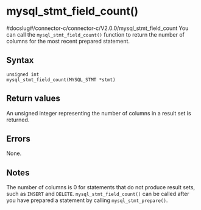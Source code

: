 mysql_stmt_field_count() 
=============================================
#docslug#/connector-c/connector-c/V2.0.0/mysql_stmt_field_count
You can call the `mysql_stmt_field_count()` function to return the number of columns for the most recent prepared statement. 

Syntax 
---------------------------

```unknow
unsigned int
mysql_stmt_field_count(MYSQL_STMT *stmt)
```



Return values 
----------------------------------

An unsigned integer representing the number of columns in a result set is returned.

Errors 
---------------------------

None.

Notes 
--------------------------

The number of columns is 0 for statements that do not produce result sets, such as `INSERT` and `DELETE`. `mysql_stmt_field_count()` can be called after you have prepared a statement by calling `mysql_stmt_prepare()`.
